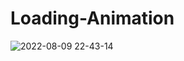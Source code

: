 # Loading-Animation

![2022-08-09 22-43-14](https://user-images.githubusercontent.com/83089714/183794005-ebb73578-a94e-4db8-b1ca-970ac5ed2f7b.gif)
